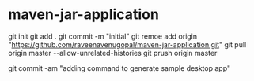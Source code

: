 # maven-jar-application

git init
git add .
git commit -m "initial"
git remoe add origin "https://github.com/raveenavenugopal/maven-jar-application.git"
git pull origin master --allow-unrelated-histories
git prush origin master

git commit -am "adding command to generate sample desktop app"